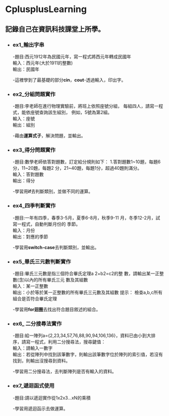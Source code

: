 # CplusplusLearning
## 記錄自己在資訊科技課堂上所學。
+ ### ex1_輸出字串
  -題目:西元1912年為民國元年，寫一程式將西元年轉成民國年   
  輸入：西元年(大於1911的整數)   
  輸出：民國年
  
  -這裡學到了最基礎的部分**cin**，**cout**-透過輸入，印出字。
+ ### ex2_分組問題實作
  -題目:李老師在進行物理實驗前，將班上依照座號分組， 每組四人，請寫一程式，能依座號查詢該生組別， 例如，5號為第2組。  
  輸入：座號  
  輸出：組別
  
  -藉由**運算式子**，解決問題，並輸出。
+ ### ex3_得分問題實作
  -題目:數學老師依答對題數，訂定給分規則如下： 1.答對題數1~10題，每題6分，11~20題，每題2 分，21~40題，每題1分，超過40題則滿分。  
  輸入：答對題數  
  輸出：得分
  
  -學習用**if**去判斷類別，並做不同的運算。
+ ### ex4_四季判斷實作
  -題目:一年有四季，春季3-5月，夏季6-8月，秋季9-11 月，冬季12-2月，試寫一程式，自動判斷月份的 季節。  
  輸入：月份  
  輸出：對應的季節
  
  -學習用**switch-case**去判斷類別，並輸出。
+ ### ex5_畢氏三元數判斷實作
  -題目:畢氏三元數是指三個符合畢氏定理a 2+b2=c2的整 數，請輸出某一正整數(含)以內的所有畢氏三元 數及其組數  
  輸入：某一正整數   
  輸出：小於等於某一正整數的所有畢氏三元數及其組數 提示： 檢查a,b,c所有組合是否符合畢氏定理 
  
  -學習用**for迴圈**去找出符合題目敘述的組合。
+ ### ex6_ 二分搜尋法實作
  -題目:給一陣列a={2,23,34,57,76,88,90,94,106,136}，資料已由小到大排序，請寫一程式，利用二分搜尋法，搜尋鍵值：  
   輸入：請輸入一數字   
   輸出：若從陣列中找到該筆數字，則輸出該筆數字位於陣列的索引值，若沒有找到，則輸出沒搜尋到資料。
   
   -學習用二分搜尋法，去判斷陣列是否有輸入的資料。
+ ### ex7_遞迴函式使用
  -題目:請以遞迴實作從1x2x3...xN的乘積  
  
  -學習用遞迴函示去做運算。

